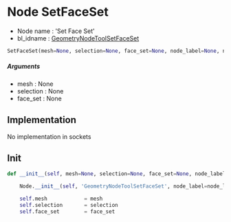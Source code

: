 # Node SetFaceSet

- Node name : 'Set Face Set'
- bl_idname : [GeometryNodeToolSetFaceSet](https://docs.blender.org/api/current/bpy.types.GeometryNodeToolSetFaceSet.html)


``` python
SetFaceSet(mesh=None, selection=None, face_set=None, node_label=None, node_color=None)
```
##### Arguments

- mesh : None
- selection : None
- face_set : None

## Implementation

No implementation in sockets

## Init

``` python
def __init__(self, mesh=None, selection=None, face_set=None, node_label=None, node_color=None):

    Node.__init__(self, 'GeometryNodeToolSetFaceSet', node_label=node_label, node_color=node_color)

    self.mesh            = mesh
    self.selection       = selection
    self.face_set        = face_set
```
